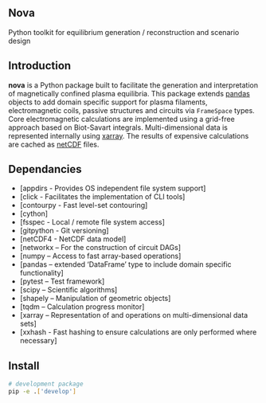 
Nova
----

Python toolkit for equilibrium generation / reconstruction and scenario design


Introduction
------------

**nova** is a Python package built to facilitate the generation and interpretation of magnetically confined plasma equilibria. This package extends [pandas](http://pandas.pydata.org) objects to add domain specific support for plasma filaments, electromagnetic coils, passive structures and circuits via `FrameSpace` types. Core electromagnetic calculations are implemented using a grid-free approach based on Biot-Savart integrals. Multi-dimensional data is represented internally using [xarray]( https://docs.xarray.dev). The results of expensive calculations are cached as [netCDF](https://www.unidata.ucar.edu/software/netcdf) files.


Dependancies 
------------
- [appdirs - Provides OS independent file system support]
- [click - Facilitates the implementation of CLI tools]
- [contourpy - Fast level-set contouring]
- [cython]
- [fsspec - Local / remote file system access]
- [gitpython - Git versioning]
- [netCDF4 - NetCDF data model]
- [networkx – For the construction of circuit DAGs]
- [numpy – Access to fast array-based operations] 
- [pandas – extended ‘DataFrame’ type to include domain specific functionality]
- [pytest – Test framework]
- [scipy – Scientific algorithms]
- [shapely – Manipulation of geometric objects] 
- [tqdm – Calculation progress monitor]
- [xarray – Representation of and operations on multi-dimensional data sets]
- [xxhash - Fast hashing to ensure calculations are only performed where necessary]


Install
-------

```sh
# development package
pip -e .['develop']
```

